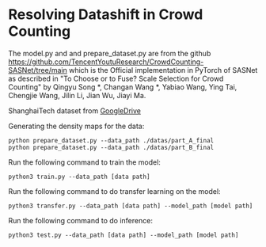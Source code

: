 # Resolving Datashift in Crowd Counting

The model.py and and prepare_dataset.py are from the github https://github.com/TencentYoutuResearch/CrowdCounting-SASNet/tree/main which is the
Official implementation in PyTorch of SASNet as described in "To Choose or to Fuse? Scale Selection for Crowd Counting" by Qingyu Song *, Changan Wang *, Yabiao Wang, Ying Tai, Chengjie Wang, Jilin Li, Jian Wu, Jiayi Ma.

ShanghaiTech dataset from [GoogleDrive](https://drive.google.com/drive/folders/17WobgYjekLTq3QIRW3wPyNByq9NJTmZ9?usp=sharing)

Generating the density maps for the data:
```
python prepare_dataset.py --data_path ./datas/part_A_final
python prepare_dataset.py --data_path ./datas/part_B_final
```

Run the following command to train the model:
```
python3 train.py --data_path [data path] 
```
Run the following command to do transfer learning on the model:
```
python3 transfer.py --data_path [data path] --model_path [model path]
```

Run the following command to do inference:
```
python3 test.py --data_path [data path] --model_path [model path]
```
